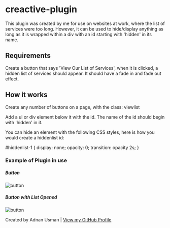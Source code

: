 # creactive-plugin

This plugin was created by me for use on websites at work, where the list of services were too long. 
However, it can be used to hide/display anything as long as it is wrapped within a div with an id starting with 'hidden' in its name.

## Requirements

Create a button that says 'View Our List of Services', when it is clicked, a hidden list of services should appear.
It should have a fade in and fade out effect.

## How it works

Create any number of buttons on a page, with the class: viewlist

Add a ul or div element below it with the id. The name of the id should begin with 'hidden' in it.

You can hide an element with the following CSS styles, here is how you would create a hiddenlist id:

#hiddenlist-1 {
    display: none;
    opacity: 0;
    transition: opacity 2s;
}

### Example of Plugin in use

##### Button
<img src="https://www.adnanusman.com/github/button.jpg" alt="button" />

##### Button with List Opened
<img src="https://www.adnanusman.com/github/button-with-list.jpg" alt="button" />

Created by Adnan Usman | <a href="https://github.com/adnanusman/">View my GitHub Profile</a>
